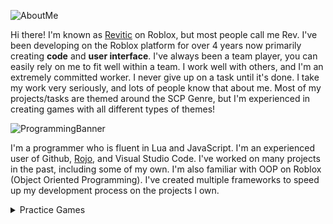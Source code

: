 ![AboutMe](https://user-images.githubusercontent.com/73036096/153426660-46b4f953-dfff-4ce6-9101-169052dc7109.png)

Hi there! I'm known as [Revitic](https://www.roblox.com/users/151869111/profile) on Roblox, but most people call me Rev. I've been developing on the Roblox platform for over 4 years now primarily creating **__code__** and **__user interface__**. I've always been a team player, you can easily rely on me to fit well within a team. I work well with others, and I'm an extremely committed worker. I never give up on a task until it's done. I take my work very seriously, and lots of people know that about me. Most of my projects/tasks are themed around the SCP Genre, but I'm experienced in creating games with all different types of themes!

![ProgrammingBanner](https://user-images.githubusercontent.com/73036096/153429160-b6c77ae3-1c01-41fe-91d6-cadfa498d867.png)

I'm a programmer who is fluent in Lua and JavaScript. I'm an experienced user of Github, [Rojo](https://github.com/rojo-rbx/rojo), and Visual Studio Code. I've worked on many projects in the past, including some of my own. I'm also familiar with OOP on Roblox (Object Oriented Programming). I've created multiple frameworks to speed up my development process on the projects I own.



<details>
    <summary>Practice Games</summary>       
    
+ <details>
    <summary>Number Game</summary>

        https://streamable.com/6nk2my

   </details>
</details>
    
</details>
